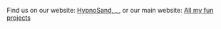 Find us on our website: [HypnoSand](https://www.hypnosand.com/#home-section)␣␣
or our main website: [All my fun projects](https://www.allmyfunprojects.com/)
